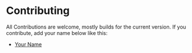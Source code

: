 # Contributing

All Contributions are welcome, mostly builds for the current version. If you contribute, add your name below like this:

* [Your Name](https://github.com/YourName)
